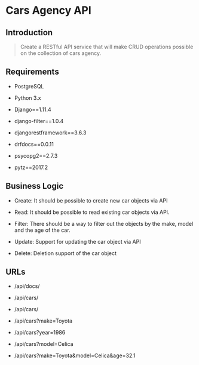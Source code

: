 # Cars Agency API

## Introduction

> Create a RESTful API service that will make CRUD operations possible on the collection of cars agency.

## Requirements

* PostgreSQL

* Python 3.x

* Django==1.11.4

* django-filter==1.0.4

* djangorestframework==3.6.3

* drfdocs==0.0.11

* psycopg2==2.7.3

* pytz==2017.2

## Business Logic

* Create: It should be possible to create new car objects via API

* Read: It should be possible to read existing car objects via API.

* Filter: There should be a way to filter out the objects by the make, model and the age of the car.

* Update: Support for updating the car object via API

* Delete: Deletion support of the car object

## URLs

* /api/docs/

* /api/cars/

* /api/cars/<ID>

* /api/cars?make=Toyota

* /api/cars?year=1986

* /api/cars?model=Celica

* /api/cars?make=Toyota&model=Celica&age=32.1

